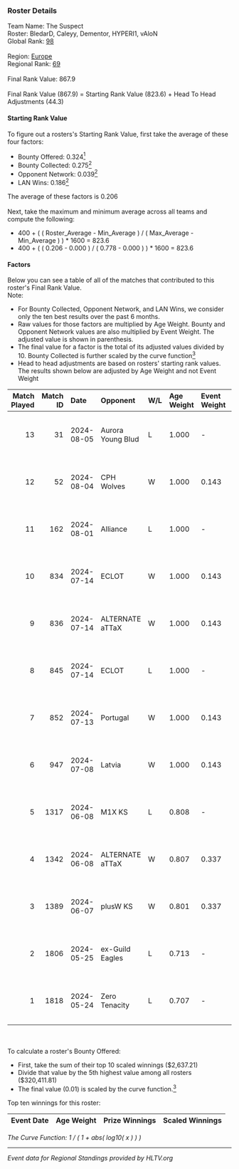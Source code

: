 ### Roster Details<br />
Team Name: The Suspect<br />
Roster: BledarD, Caleyy, Dementor, HYPERI1, vAloN<br />
Global Rank: [98](../standings_global.md)<br />
<br />
Region: [Europe]( ../standings_europe.md)<br />
Regional Rank: [69]( ../standings_europe.md)<br />
<br />
Final Rank Value:  867.9<br />
<br />
Final Rank Value (867.9) = Starting Rank Value (823.6) + Head To Head Adjustments (44.3)<br />

#### Starting Rank Value<br />
To figure out a rosters's Starting Rank Value, first take the average of these four factors:<br />
- Bounty Offered: 0.324[<sup>1</sup>](#table2)
- Bounty Collected: 0.275[<sup>2</sup>](#table1)
- Opponent Network: 0.039[<sup>2</sup>](#table1)
- LAN Wins: 0.186[<sup>2</sup>](#table1)

The average of these factors is 0.206<br />
<br />
Next, take the maximum and minimum average across all teams and compute the following:<br />
- 400 + ( ( Roster_Average - Min_Average ) / ( Max_Average - Min_Average ) ) * 1600 = 823.6
- 400 + ( ( 0.206 - 0.000 ) / ( 0.778 - 0.000 ) ) * 1600 = 823.6


#### Factors<br />
Below you can see a table of all of the matches that contributed to this roster's Final Rank Value.<br />
Note:<br />

- For Bounty Collected, Opponent Network, and LAN Wins, we consider only the ten best results over the past 6 months.
- Raw values for those factors are multiplied by Age Weight. Bounty and Opponent Network values are also multiplied by Event Weight. The adjusted value is shown in parenthesis.
- The final value for a factor is the total of its adjusted values divided by 10. Bounty Collected is further scaled by the curve function[<sup>3</sup>](#curveFunction)
- Head to head adjustments are based on rosters' starting rank values. The results shown below are adjusted by Age Weight and not Event Weight
<span id="table1"></span><br />


| Match Played | Match ID | Date       | Opponent          | W/L | Age Weight | Event Weight | Bounty Collected | Opponent Network | LAN Wins  | H2H Adj. | Roster                                    |
| -: | -: | :- | :- | :- | :- | :- | :- | :- | :- | -: | :- |
|           13 |       31 | 2024-08-05 | Aurora Young Blud | L   | 1.000      | -            | -                | -                | -         |   -10.51 | BledarD, Caleyy, Dementor, HYPERI1, vAloN |
|           12 |       52 | 2024-08-04 | CPH Wolves        | W   | 1.000      | 0.143        | 0.004 (0.001)    | 0.353 (0.050)    | 0 (0.000) |    14.03 | BledarD, Caleyy, Dementor, HYPERI1, vAloN |
|           11 |      162 | 2024-08-01 | Alliance          | L   | 1.000      | -            | -                | -                | -         |   -16.49 | BledarD, Caleyy, Dementor, HYPERI1, vAloN |
|           10 |      834 | 2024-07-14 | ECLOT             | W   | 1.000      | 0.143        | 0.061 (0.009)    | 0.537 (0.077)    | 0 (0.000) |    25.56 | BledarD, Caleyy, deb0, Dementor, HYPERI1  |
|            9 |      836 | 2024-07-14 | ALTERNATE aTTaX   | W   | 1.000      | 0.143        | 0.031 (0.004)    | 0.537 (0.077)    | 0 (0.000) |    18.04 | BledarD, Caleyy, deb0, Dementor, HYPERI1  |
|            8 |      845 | 2024-07-14 | ECLOT             | L   | 1.000      | -            | -                | -                | -         |    -4.99 | BledarD, Caleyy, deb0, Dementor, HYPERI1  |
|            7 |      852 | 2024-07-13 | Portugal          | W   | 1.000      | 0.143        | 0.003 (0.000)    | 0.115 (0.016)    | 0 (0.000) |     9.04 | BledarD, Caleyy, deb0, Dementor, HYPERI1  |
|            6 |      947 | 2024-07-08 | Latvia            | W   | 1.000      | 0.143        | 0.006 (0.001)    | 0.134 (0.019)    | 0 (0.000) |    16.76 | BledarD, Caleyy, deb0, Dementor, HYPERI1  |
|            5 |     1317 | 2024-06-08 | M1X KS            | L   | 0.808      | -            | -                | -                | -         |   -11.33 | BledarD, Caleyy, Dementor, HYPERI1, vAloN |
|            4 |     1342 | 2024-06-08 | ALTERNATE aTTaX   | W   | 0.807      | 0.337        | 0.031 (0.008)    | 0.537 (0.146)    | 1 (0.807) |    15.35 | BledarD, Caleyy, Dementor, HYPERI1, vAloN |
|            3 |     1389 | 2024-06-07 | plusW KS          | W   | 0.801      | 0.337        | 0.000 (0.000)    | 0.000 (0.000)    | 1 (0.801) |     2.28 | BledarD, Caleyy, Dementor, HYPERI1, vAloN |
|            2 |     1806 | 2024-05-25 | ex-Guild Eagles   | L   | 0.713      | -            | -                | -                | -         |    -9.79 | BledarD, Caleyy, Dementor, HYPERI1, vAloN |
|            1 |     1818 | 2024-05-24 | Zero Tenacity     | L   | 0.707      | -            | -                | -                | -         |    -3.70 | BledarD, Caleyy, Dementor, HYPERI1, vAloN |

<br />
<span id="table2"></span><br />
To calculate a roster's Bounty Offered:<br />

- First, take the sum of their top 10 scaled winnings ($2,637.21)
- Divide that value by the 5th highest value among all rosters ($320,411.81)
- The final value (0.01) is scaled by the curve function.[<sup>3</sup>](#curveFunction)

Top ten winnings for this roster:<br />

| Event Date | Age Weight | Prize Winnings | Scaled Winnings |
| :- | -: | :- | :- |


<span id="curveFunction"></span>_The Curve Function: 1 / ( 1 + abs( log10( x ) ) )_<br />

---
_Event data for Regional Standings provided by HLTV.org_<br />
